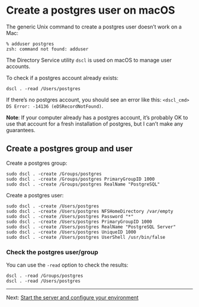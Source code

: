 # Create a postgres user on macOS

The generic Unix command to create a postgres user doesn’t work on a Mac:

```
% adduser postgres
zsh: command not found: adduser
```

The Directory Service utility `dscl` is used on macOS to manage user accounts.

To check if a postgres account already exists:

```
dscl . -read /Users/postgres
```

If there’s no postgres account, you should see an error like this: `<dscl_cmd> DS Error: -14136 (eDSRecordNotFound)`.

__Note__: If your computer already has a postgres account, it’s probably OK to use that account for a fresh installation of postgres, but I can’t make any guarantees.

## Create a postgres group and user

Create a postgres group:

```
sudo dscl . -create /Groups/postgres
sudo dscl . -create /Groups/postgres PrimaryGroupID 1000
sudo dscl . -create /Groups/postgres RealName "PostgreSQL"
```

Create a postgres user:

```
sudo dscl . -create /Users/postgres
sudo dscl . -create /Users/postgres NFSHomeDirectory /var/empty
sudo dscl . -create /Users/postgres Password "*"
sudo dscl . -create /Users/postgres PrimaryGroupID 1000
sudo dscl . -create /Users/postgres RealName "PostgreSQL Server"
sudo dscl . -create /Users/postgres UniqueID 1000
sudo dscl . -create /Users/postgres UserShell /usr/bin/false
```

### Check the postgres user/group 

You can use the `-read` option to check the results:

```
dscl . -read /Groups/postgres
dscl . -read /Users/postgres
```

---
Next: [Start the server and configure your environment](post-install.md)
